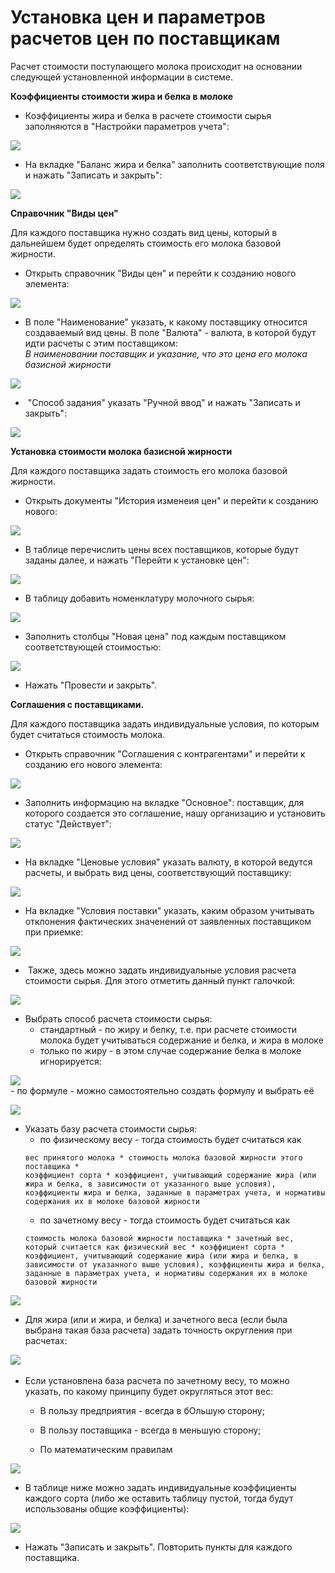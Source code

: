 # Установка цен и параметров расчетов цен по поставщикам

Расчет стоимости поступающего молока происходит на основании следующей
установленной информации в системе.


**Коэффициенты стоимости жира и белка в молоке**

-   Коэффициенты жира и белка в расчете стоимости сырья заполняются в "Настройки параметров учета":

![](ustanovka_tsen_i_parametrov_raschetov_tsen.assets/1.png)

-   На вкладке "Баланс жира и белка" заполнить соответствующие поля и нажать "Записать и закрыть":

![](ustanovka_tsen_i_parametrov_raschetov_tsen.assets/2.png)


**Справочник "Виды цен"**


Для каждого поставщика нужно создать вид цены, который в дальнейшем
    будет определять стоимость его молока базовой жирности. 
    
-    Открыть справочник "Виды цен" и перейти к созданию нового элемента:

![](ustanovka_tsen_i_parametrov_raschetov_tsen.assets/3.png)

-   В поле "Наименование" указать, к какому поставщику относится
    создаваемый вид цены. В поле "Валюта" - валюта, в которой будут идти
    расчеты с этим поставщиком:  
*В наименовании поставщик и указание, что это цена его молока базисной жирности*

![](ustanovka_tsen_i_parametrov_raschetov_tsen.assets/4.png)

-    "Способ задания" указать "Ручной ввод" и нажать "Записать и
    закрыть":  

![](ustanovka_tsen_i_parametrov_raschetov_tsen.assets/5.png)


**Установка стоимости молока базисной жирности**

Для каждого поставщика задать стоимость его молока базовой жирности.

-   Открыть документы "История изменеия цен" и перейти к
    созданию нового:

![](ustanovka_tsen_i_parametrov_raschetov_tsen.assets/6.png)

-   В таблице перечислить цены всех поставщиков, которые будут заданы
    далее, и нажать "Перейти к установке цен":

![](ustanovka_tsen_i_parametrov_raschetov_tsen.assets/7.png)

-   В таблицу добавить номенклатуру молочного сырья:

![](ustanovka_tsen_i_parametrov_raschetov_tsen.assets/8.png)

-   Заполнить столбцы "Новая цена" под каждым поставщиком
    соответствующей стоимостью:

![](ustanovka_tsen_i_parametrov_raschetov_tsen.assets/9.png)

-   Нажать "Провести и закрыть".


**Соглашения с поставщиками.**

Для каждого поставщика задать индивидуальные условия, по которым будет считаться стоимость молока.

- Открыть справочник "Соглашения с контрагентами" и перейти к созданию его нового элемента:

![](ustanovka_tsen_i_parametrov_raschetov_tsen.assets/10.png)  

-   Заполнить информацию на вкладке "Основное": поставщик, для которого
    создается это соглашение, нашу организацию и установить статус
    "Действует":

![](ustanovka_tsen_i_parametrov_raschetov_tsen.assets/11.png)  
    
-   На вкладке "Ценовые условия" указать валюту, в которой ведутся
    расчеты, и выбрать вид цены, соответствующий поставщику:

![](ustanovka_tsen_i_parametrov_raschetov_tsen.assets/12.png)   
    
-   На вкладке "Условия поставки" указать, каким образом учитывать
    отклонения фактических значенений от заявленных поставщиком при
    приемке:

![](ustanovka_tsen_i_parametrov_raschetov_tsen.assets/13.png)  
    
-    Также, здесь можно задать индивидуальные условия расчета стоимости
    сырья. Для этого отметить данный пункт галочкой:

![](ustanovka_tsen_i_parametrov_raschetov_tsen.assets/14.png)  
    
-   Выбрать способ расчета стоимости сырья:
    -   стандартный - по жиру и белку, т.е. при расчете стоимости молока
    будет учитываться содержание и белка, и жира в молоке
    -   только по жиру - в этом случае содержание белка в молоке
    игнорируется:

![](ustanovka_tsen_i_parametrov_raschetov_tsen.assets/15.png)     
    -   по формуле - можно самостоятельно создать формулу и выбрать её

![](ustanovka_tsen_i_parametrov_raschetov_tsen.assets/16.png) 
    
-   Указать базу расчета стоимости сырья:
    -   по физическому весу - тогда стоимость будет считаться как  
    ```
    вес принятого молока * стоимость молока базовой жирности этого поставщика *
    коэффициент сорта * коэффициент, учитывающий содержание жира (или жира и белка, в зависимости от указанного выше условия), коэффициенты жира и белка, заданные в параметрах учета, и нормативы содержания их в молоке базовой жирности
    ```
    -   по зачетному весу - тогда стоимость будет считаться как  
    ```
    стоимость молока базовой жирности поставщика * зачетный вес, который считается как физический вес * коэффициент сорта * коэффициент, учитывающий содержание жира (или жира и белка, в зависимости от указанного выше условия), коэффициенты жира и белка, заданные в параметрах учета, и нормативы содержания их в молоке
    базовой жирности
    ```

![](ustanovka_tsen_i_parametrov_raschetov_tsen.assets/17.png)  
    
-   Для жира (или и жира, и белка) и зачетного веса (если была выбрана
    такая база расчета) задать точность округления при расчетах:

![](ustanovka_tsen_i_parametrov_raschetov_tsen.assets/18.png)    
    
-   Если установлена база расчета по зачетному весу, то можно указать, по какому принципу будет округляться этот вес:
    
    - В пользу предприятия - всегда в бОльшую сторону;

    - В пользу поставщика - всегда в меньшую сторону;
    
    - По математическим правилам
    
![](ustanovka_tsen_i_parametrov_raschetov_tsen.assets/19.png)
    
-   В таблице ниже можно задать индивидуальные коэффициенты каждого
    сорта (либо же оставить таблицу пустой, тогда будут использованы
    общие коэффициенты):

![](ustanovka_tsen_i_parametrov_raschetov_tsen.assets/20.png)  
    
-   Нажать "Записать и закрыть". Повторить пункты для каждого
    поставщика.